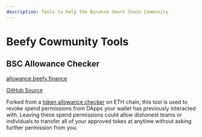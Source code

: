 ```yaml
---
description: Tools to help the Binance Smart Chain Community
---
```


# Beefy Cowmunity Tools

## BSC Allowance Checker

[allowance.beefy.finance](https://allowance.beefy.finance/)

[GitHub Source](https://github.com/beefyfinance/bsc-allowance)

Forked from a [token allowance checker](https://tac.dappstar.io/#/) on ETH chain, this tool is used to revoke spend permissions from DApps your wallet has previously interacted with. Leaving these spend permissions could allow dishonest teams or individuals to transfer all of your approved tokes at anytime without asking further permission from you.


